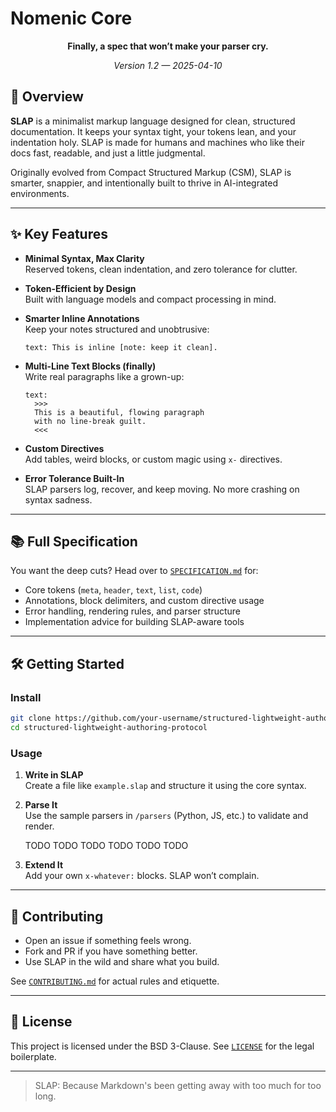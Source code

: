 # Nomenic Core
<p align="center"><strong>Finally, a spec that won’t make your parser cry.</strong></p>

<p align="center">
  <em>Version 1.2 — 2025-04-10</em>
</p>

## 🚀 Overview

**SLAP** is a minimalist markup language designed for clean, structured documentation. It keeps your syntax tight, your tokens lean, and your indentation holy. SLAP is made for humans and machines who like their docs fast, readable, and just a little judgmental.

Originally evolved from Compact Structured Markup (CSM), SLAP is smarter, snappier, and intentionally built to thrive in AI-integrated environments.

---

## ✨ Key Features

- **Minimal Syntax, Max Clarity**\
  Reserved tokens, clean indentation, and zero tolerance for clutter.

- **Token-Efficient by Design**\
  Built with language models and compact processing in mind.

- **Smarter Inline Annotations**\
  Keep your notes structured and unobtrusive:

  ```slap
  text: This is inline [note: keep it clean].
  ```

- **Multi-Line Text Blocks (finally)**\
  Write real paragraphs like a grown-up:

  ```slap
  text:
    >>>
    This is a beautiful, flowing paragraph
    with no line-break guilt.
    <<<
  ```

- **Custom Directives**\
  Add tables, weird blocks, or custom magic using `x-` directives.

- **Error Tolerance Built-In**\
  SLAP parsers log, recover, and keep moving. No more crashing on syntax sadness.

---

## 📚 Full Specification

You want the deep cuts? Head over to [`SPECIFICATION.md`](SPECIFICATION.md) for:

- Core tokens (`meta`, `header`, `text`, `list`, `code`)
- Annotations, block delimiters, and custom directive usage
- Error handling, rendering rules, and parser structure
- Implementation advice for building SLAP-aware tools

---

## 🛠️ Getting Started

### Install

```bash
git clone https://github.com/your-username/structured-lightweight-authoring-protocol.git
cd structured-lightweight-authoring-protocol
```

### Usage

1. **Write in SLAP**\
   Create a file like `example.slap` and structure it using the core syntax.

2. **Parse It**\
   Use the sample parsers in `/parsers` (Python, JS, etc.) to validate and render.

   TODO TODO TODO TODO TODO TODO

3. **Extend It**\
   Add your own `x-whatever:` blocks. SLAP won’t complain.

---

## 🤝 Contributing

- Open an issue if something feels wrong.
- Fork and PR if you have something better.
- Use SLAP in the wild and share what you build.

See [`CONTRIBUTING.md`](CONTRIBUTING.md) for actual rules and etiquette.

---

## 📄 License

This project is licensed under the BSD 3-Clause. See [`LICENSE`](LICENSE) for the legal boilerplate.

---

> SLAP: Because Markdown's been getting away with too much for too long.
